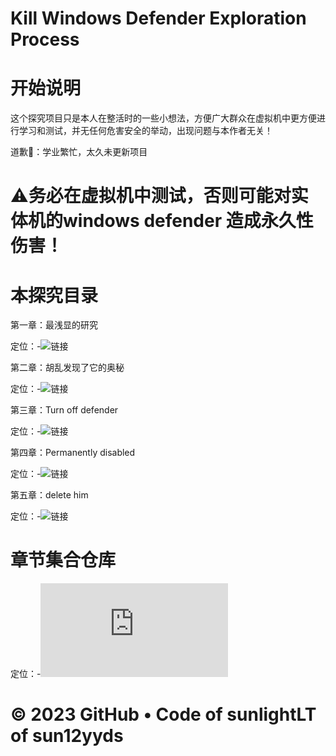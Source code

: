 # Kill Windows Defender Exploration Process
# 开始说明
这个探究项目只是本人在整活时的一些小想法，方便广大群众在虚拟机中更方便进行学习和测试，并无任何危害安全的举动，出现问题与本作者无关！

道歉🙇：学业繁忙，太久未更新项目
# ⚠务必在虚拟机中测试，否则可能对实体机的windows defender 造成永久性伤害！
# 本探究目录
第一章：最浅显的研究

定位：-![链接](https://github.com/sun12yyds/Kill-Windows-Defender-Exploration-Process/blob/main/Chapter%201)

第二章：胡乱发现了它的奥秘

定位：-![链接](https://github.com/sun12yyds/Kill-Windows-Defender-Exploration-Process/blob/main/Chapter%202)

第三章：Turn off defender

定位：-![链接](https://github.com/sun12yyds/Kill-Windows-Defender-Exploration-Process/blob/main/Chapter%203)

第四章：Permanently disabled

定位：-![链接](https://github.com/sun12yyds/Kill-Windows-Defender-Exploration-Process/blob/main/Chapter%204)

第五章：delete him

定位：-![链接](https://github.com/sun12yyds/Kill-Windows-Defender-Exploration-Process/blob/main/Chapter%205)

# 章节集合仓库
定位：-![go](https://github.com/sun12yyds/Kill-Windows-Defender-Exploration-Process--group/blob/main/README.md)

# © 2023 GitHub • Code of sunlightLT of sun12yyds
